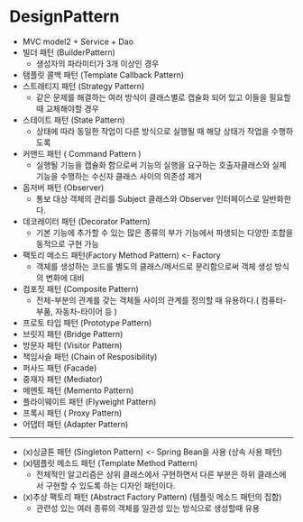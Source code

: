 # DesignPattern
- MVC model2 + Service + Dao
- 빌더 패턴 (BuilderPattern)
    - 생성자의 파라미터가 3개 이상인 경우
- 탬플릿 콜백 패턴 (Template Callback Pattern)  
- 스트래티지 패턴 (Strategy Pattern)
    - 같은 문제를 해결하는 여러 방식이 클래스별로 캡슐화 되어 있고 이들을 필요할 때 교체해야할 경우
- 스테이트 패턴 (State Pattern)
    - 상태에 따라 동일한 작업이 다른 방식으로 실행될 때 해당 상태가 작업을 수행하도록 
- 커맨드 패턴 ( Command Pattern )
    - 실행될 기능을 캡슐화 함으로써 기능의 실행을 요구하는 호출자클래스와 실제 기능을 수행하는 수신자 클래스 사이의 의존성 제거
- 옵저버 패턴 (Observer)
    - 통보 대상 객체의 관리를 Subject 클래스와 Observer 인터페이스로 일반화한다.
- 데코레이터 패턴 (Decorator Pattern)
    - 기본 기능에 추가할 수 있는 많은 종류의 부가 기능에서 파생되는 다양한 조합을 동적으로 구현 가능
- 팩토리 메소드 패턴(Factory Method Pattern) <- Factory
    - 객체를 생성하는 코드를 별도의 클래스/메서드로 분리함으로써 객체 생성 방식의 변화에 대비
- 컴포짓 패턴 (Composite Pattern)
    - 전체-부분의 관계를 갖는 객체들 사이의 관계를 정의할 때 유용하다.( 컴퓨터-부품, 자동차-타이어 등 )
- 프로토 타입 패턴 (Prototype Pattern)
- 브릿지 패턴 (Bridge Pattern)
- 방문자 패턴 (Visitor Pattern)
- 책임사슬 패턴 (Chain of Resposibility)
- 퍼사드 패턴 (Facade)
- 중재자 패턴 (Mediator)
- 메멘토 패턴 (Memento Pattern)
- 플라이웨이트 패턴 (Flyweight Pattern)
- 프록시 패턴 ( Proxy Pattern)
- 어댑터 패턴 (Adapter Pattern)

---
      
        
- (x)싱글톤 패턴 (Singleton Pattern) <- Spring Bean을 사용
(상속 사용 패턴)
- (x)템플릿 메소드 패턴 (Template Method Pattern)
    - 전체적인 알고리즘은 상위 클래스에서 구현하면서 다른 부분은 하위 클래스에서 구현할 수 있도록 하는 디자인 패턴이다.
- (x)추상 팩토리 패턴 (Abstract Factory Pattern) (템플릿 메소드 패턴의 집합)
    - 관련성 있는 여러 종류의 객체를 일관성 있는 방식으로 생성할때 유용
    
